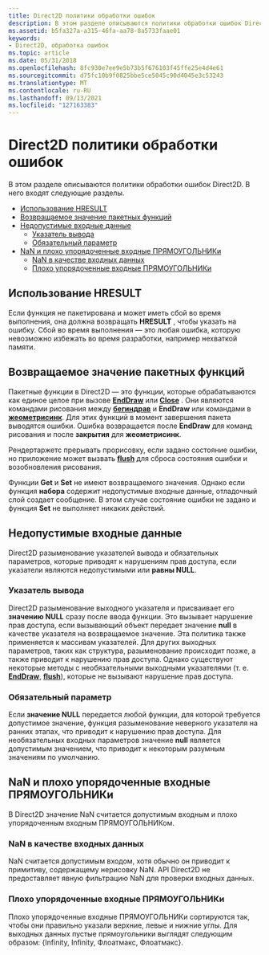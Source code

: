 ```yaml
---
title: Direct2D политики обработки ошибок
description: В этом разделе описываются политики обработки ошибок Direct2D. В него входят следующие разделы.
ms.assetid: b5fa327a-a315-46fa-aa78-8a5733faae01
keywords:
- Direct2D, обработка ошибок
ms.topic: article
ms.date: 05/31/2018
ms.openlocfilehash: 8fc930e7ee9e5b73b5f676103f45ffe25e4d4e61
ms.sourcegitcommit: d75fc10b9f0825bbe5ce5045c90d4045e3c53243
ms.translationtype: MT
ms.contentlocale: ru-RU
ms.lasthandoff: 09/13/2021
ms.locfileid: "127163383"
---
```

# <a name="direct2d-error-handling-policies"></a>Direct2D политики обработки ошибок

В этом разделе описываются политики обработки ошибок Direct2D. В него входят следующие разделы.

-   [Использование HRESULT](#use-of-hresult)
-   [Возвращаемое значение пакетных функций](#return-value-of-batched-functions)
-   [Недопустимые входные данные](#invalid-input)
    -   [Указатель вывода](#output-pointer)
    -   [Обязательный параметр](#required-parameter)
-   [NaN и плохо упорядоченные входные ПРЯМОУГОЛЬНИКи](#nan-and-poorly-ordered-input-rects)
    -   [NaN в качестве входных данных](#nan-as-input)
    -   [Плохо упорядоченные входные ПРЯМОУГОЛЬНИКи](#poorly-ordered-input-rects)

## <a name="use-of-hresult"></a>Использование HRESULT

Если функция не пакетирована и может иметь сбой во время выполнения, она должна возвращать **HRESULT** , чтобы указать на ошибку. Сбой во время выполнения — это любая ошибка, которую невозможно избежать во время разработки, например нехваткой памяти.

## <a name="return-value-of-batched-functions"></a>Возвращаемое значение пакетных функций

Пакетные функции в Direct2D — это функции, которые обрабатываются как единое целое при вызове [**EndDraw**](/windows/win32/api/d2d1/nf-d2d1-id2d1rendertarget-enddraw) или [**Close**](/windows/win32/api/d2d1/nf-d2d1-id2d1simplifiedgeometrysink-close) . Они являются командами рисования между [**бегиндрав**](/windows/win32/api/d2d1/nf-d2d1-id2d1rendertarget-begindraw) и **EndDraw** или командами в [**жеометрисинк**](/windows/win32/api/d2d1/nn-d2d1-id2d1geometrysink). Для этих функций в момент завершения пакета выводятся ошибки. Ошибка возвращается после **EndDraw** для команд рисования и после **закрытия** для **жеометрисинк**.

Рендертаржетс прерывать прорисовку, если задано состояние ошибки, но приложение может вызвать [**flush**](/windows/win32/api/d2d1/nf-d2d1-id2d1rendertarget-flush) для сброса состояния ошибки и возобновления рисования.

Функции **Get** и **Set** не имеют возвращаемого значения. Однако если функция **набора** содержит недопустимые входные данные, отладочный слой создает сообщение. В этом случае состояние ошибки не задано и функция **Set** не выполняет никаких действий.

## <a name="invalid-input"></a>Недопустимые входные данные

Direct2D разыменование указателей вывода и обязательных параметров, которые приводят к нарушениям прав доступа, если указатели являются недопустимыми или **равны NULL**.

### <a name="output-pointer"></a>Указатель вывода

Direct2D разыменование выходного указателя и присваивает его **значению NULL** сразу после ввода функции. Это вызывает нарушение прав доступа, если вызывающий объект передает значение **null** в качестве указателя на возвращаемое значение. Эта политика также применяется к массивам указателей. Для других выходных параметров, таких как структура, разыменование происходит позже, а также приводит к нарушению прав доступа. Однако существуют некоторые методы с необязательными выходными указателями (т. е. [**EndDraw**](/windows/win32/api/d2d1/nf-d2d1-id2d1rendertarget-enddraw), [**flush**](/windows/win32/api/d2d1/nf-d2d1-id2d1rendertarget-flush)), которые не вызывают нарушение прав доступа.

### <a name="required-parameter"></a>Обязательный параметр

Если **значение NULL** передается любой функции, для которой требуется допустимое значение, функция разыменование неверного указателя на ранних этапах, что приводит к нарушению прав доступа. Для необязательных входных параметров значение **null** является допустимым значением, что приводит к некоторым разумным значениям по умолчанию.

## <a name="nan-and-poorly-ordered-input-rects"></a>NaN и плохо упорядоченные входные ПРЯМОУГОЛЬНИКи

В Direct2D значение NaN считается допустимым входным и плохо упорядоченным входным ПРЯМОУГОЛЬНИКом.

### <a name="nan-as-input"></a>NaN в качестве входных данных

NaN считается допустимым входом, хотя обычно он приводит к примитиву, содержащему нерисовку NaN. API Direct2D не предоставляет явную фильтрацию NaN для проверки входных данных.

### <a name="poorly-ordered-input-rects"></a>Плохо упорядоченные входные ПРЯМОУГОЛЬНИКи

Плохо упорядоченные входные ПРЯМОУГОЛЬНИКи сортируются так, чтобы они правильно указали верхние, левые и нижние углы. Для выходных данных пустые прямоугольники выглядят следующим образом: {Infinity, Infinity, Флоатмакс, Флоатмакс}.

 

 
